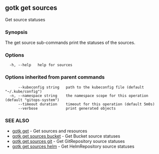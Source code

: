 ## gotk get sources

Get source statuses

### Synopsis

The get source sub-commands print the statuses of the sources.

### Options

```
  -h, --help   help for sources
```

### Options inherited from parent commands

```
      --kubeconfig string   path to the kubeconfig file (default "~/.kube/config")
  -n, --namespace string    the namespace scope for this operation (default "gitops-system")
      --timeout duration    timeout for this operation (default 5m0s)
      --verbose             print generated objects
```

### SEE ALSO

* [gotk get](gotk_get.md)	 - Get sources and resources
* [gotk get sources bucket](gotk_get_sources_bucket.md)	 - Get Bucket source statuses
* [gotk get sources git](gotk_get_sources_git.md)	 - Get GitRepository source statuses
* [gotk get sources helm](gotk_get_sources_helm.md)	 - Get HelmRepository source statuses

